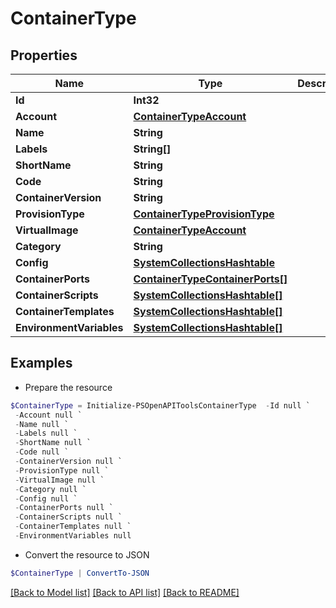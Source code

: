# ContainerType
## Properties

Name | Type | Description | Notes
------------ | ------------- | ------------- | -------------
**Id** | **Int32** |  | [optional] 
**Account** | [**ContainerTypeAccount**](ContainerTypeAccount.md) |  | [optional] 
**Name** | **String** |  | [optional] 
**Labels** | **String[]** |  | [optional] 
**ShortName** | **String** |  | [optional] 
**Code** | **String** |  | [optional] 
**ContainerVersion** | **String** |  | [optional] 
**ProvisionType** | [**ContainerTypeProvisionType**](ContainerTypeProvisionType.md) |  | [optional] 
**VirtualImage** | [**ContainerTypeAccount**](ContainerTypeAccount.md) |  | [optional] 
**Category** | **String** |  | [optional] 
**Config** | [**SystemCollectionsHashtable**](.md) |  | [optional] 
**ContainerPorts** | [**ContainerTypeContainerPorts[]**](ContainerTypeContainerPorts.md) |  | [optional] 
**ContainerScripts** | [**SystemCollectionsHashtable[]**](SystemCollectionsHashtable.md) |  | [optional] 
**ContainerTemplates** | [**SystemCollectionsHashtable[]**](SystemCollectionsHashtable.md) |  | [optional] 
**EnvironmentVariables** | [**SystemCollectionsHashtable[]**](SystemCollectionsHashtable.md) |  | [optional] 

## Examples

- Prepare the resource
```powershell
$ContainerType = Initialize-PSOpenAPIToolsContainerType  -Id null `
 -Account null `
 -Name null `
 -Labels null `
 -ShortName null `
 -Code null `
 -ContainerVersion null `
 -ProvisionType null `
 -VirtualImage null `
 -Category null `
 -Config null `
 -ContainerPorts null `
 -ContainerScripts null `
 -ContainerTemplates null `
 -EnvironmentVariables null
```

- Convert the resource to JSON
```powershell
$ContainerType | ConvertTo-JSON
```

[[Back to Model list]](../README.md#documentation-for-models) [[Back to API list]](../README.md#documentation-for-api-endpoints) [[Back to README]](../README.md)

